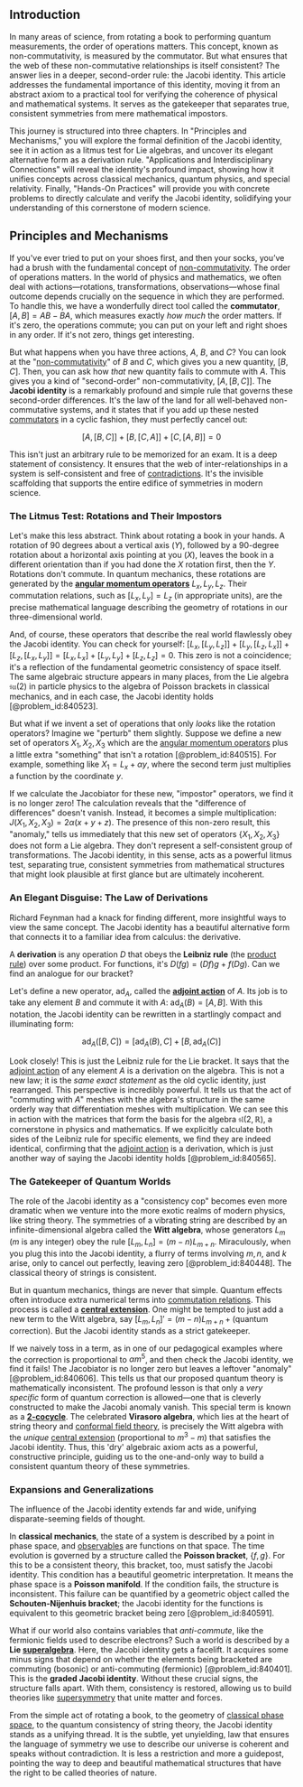 ## Introduction
In many areas of science, from rotating a book to performing quantum measurements, the order of operations matters. This concept, known as non-commutativity, is measured by the commutator. But what ensures that the web of these non-commutative relationships is itself consistent? The answer lies in a deeper, second-order rule: the Jacobi identity. This article addresses the fundamental importance of this identity, moving it from an abstract axiom to a practical tool for verifying the coherence of physical and mathematical systems. It serves as the gatekeeper that separates true, consistent symmetries from mere mathematical impostors.

This journey is structured into three chapters. In "Principles and Mechanisms," you will explore the formal definition of the Jacobi identity, see it in action as a litmus test for Lie algebras, and uncover its elegant alternative form as a derivation rule. "Applications and Interdisciplinary Connections" will reveal the identity's profound impact, showing how it unifies concepts across classical mechanics, quantum physics, and special relativity. Finally, "Hands-On Practices" will provide you with concrete problems to directly calculate and verify the Jacobi identity, solidifying your understanding of this cornerstone of modern science.

## Principles and Mechanisms

If you've ever tried to put on your shoes first, and then your socks, you’ve had a brush with the fundamental concept of [non-commutativity](@article_id:153051). The order of operations matters. In the world of physics and mathematics, we often deal with actions—rotations, transformations, observations—whose final outcome depends crucially on the sequence in which they are performed. To handle this, we have a wonderfully direct tool called the **commutator**, $[A, B] = AB - BA$, which measures exactly *how much* the order matters. If it's zero, the operations commute; you can put on your left and right shoes in any order. If it's not zero, things get interesting.

But what happens when you have three actions, $A$, $B$, and $C$? You can look at the "[non-commutativity](@article_id:153051)" of $B$ and $C$, which gives you a new quantity, $[B, C]$. Then, you can ask how *that* new quantity fails to commute with $A$. This gives you a kind of "second-order" non-commutativity, $[A, [B, C]]$. The **Jacobi identity** is a remarkably profound and simple rule that governs these second-order differences. It's the law of the land for all well-behaved non-commutative systems, and it states that if you add up these nested [commutators](@article_id:158384) in a cyclic fashion, they must perfectly cancel out:

$$
[A, [B, C]] + [B, [C, A]] + [C, [A, B]] = 0
$$

This isn't just an arbitrary rule to be memorized for an exam. It is a deep statement of consistency. It ensures that the web of inter-relationships in a system is self-consistent and free of [contradictions](@article_id:261659). It's the invisible scaffolding that supports the entire edifice of symmetries in modern science.

### The Litmus Test: Rotations and Their Impostors

Let's make this less abstract. Think about rotating a book in your hands. A rotation of 90 degrees about a vertical axis ($Y$), followed by a 90-degree rotation about a horizontal axis pointing at you ($X$), leaves the book in a different orientation than if you had done the $X$ rotation first, then the $Y$. Rotations don't commute. In quantum mechanics, these rotations are generated by the **[angular momentum operators](@article_id:152519)** $L_x, L_y, L_z$. Their commutation relations, such as $[L_x, L_y] = L_z$ (in appropriate units), are the precise mathematical language describing the geometry of rotations in our three-dimensional world.

And, of course, these operators that describe the real world flawlessly obey the Jacobi identity. You can check for yourself: $[L_x, [L_y, L_z]] + [L_y, [L_z, L_x]] + [L_z, [L_x, L_y]] = [L_x, L_x] + [L_y, L_y] + [L_z, L_z] = 0$. This zero is not a coincidence; it's a reflection of the fundamental geometric consistency of space itself. The same algebraic structure appears in many places, from the Lie algebra $\mathfrak{su}(2)$ in particle physics to the algebra of Poisson brackets in classical mechanics, and in each case, the Jacobi identity holds [@problem_id:840523].

But what if we invent a set of operations that only *looks* like the rotation operators? Imagine we "perturb" them slightly. Suppose we define a new set of operators $X_1, X_2, X_3$ which are the [angular momentum operators](@article_id:152519) plus a little extra "something" that isn't a rotation [@problem_id:840515]. For example, something like $X_1 = L_x + \alpha y$, where the second term just multiplies a function by the coordinate $y$.

If we calculate the Jacobiator for these new, "impostor" operators, we find it is no longer zero! The calculation reveals that the "difference of differences" doesn't vanish. Instead, it becomes a simple multiplication: $J(X_1, X_2, X_3) = 2\alpha(x+y+z)$. The presence of this non-zero result, this "anomaly," tells us immediately that this new set of operators $\{X_1, X_2, X_3\}$ does not form a Lie algebra. They don't represent a self-consistent group of transformations. The Jacobi identity, in this sense, acts as a powerful litmus test, separating true, consistent symmetries from mathematical structures that might look plausible at first glance but are ultimately incoherent.

### An Elegant Disguise: The Law of Derivations

Richard Feynman had a knack for finding different, more insightful ways to view the same concept. The Jacobi identity has a beautiful alternative form that connects it to a familiar idea from calculus: the derivative.

A **derivation** is any operation $D$ that obeys the **Leibniz rule** (the [product rule](@article_id:143930)) over some product. For functions, it's $D(fg) = (Df)g + f(Dg)$. Can we find an analogue for our bracket?

Let's define a new operator, $\text{ad}_A$, called the **[adjoint action](@article_id:141329)** of $A$. Its job is to take any element $B$ and commute it with $A$: $\text{ad}_A(B) = [A, B]$. With this notation, the Jacobi identity can be rewritten in a startlingly compact and illuminating form:

$$
\text{ad}_A([B, C]) = [\text{ad}_A(B), C] + [B, \text{ad}_A(C)]
$$

Look closely! This is just the Leibniz rule for the Lie bracket. It says that the [adjoint action](@article_id:141329) of any element $A$ is a derivation on the algebra. This is not a new law; it is the *same exact statement* as the old cyclic identity, just rearranged. This perspective is incredibly powerful. It tells us that the act of "commuting with $A$" meshes with the algebra's structure in the same orderly way that differentiation meshes with multiplication. We can see this in action with the matrices that form the basis for the algebra $\mathfrak{sl}(2, \mathbb{R})$, a cornerstone in physics and mathematics. If we explicitly calculate both sides of the Leibniz rule for specific elements, we find they are indeed identical, confirming that the [adjoint action](@article_id:141329) is a derivation, which is just another way of saying the Jacobi identity holds [@problem_id:840565].

### The Gatekeeper of Quantum Worlds

The role of the Jacobi identity as a "consistency cop" becomes even more dramatic when we venture into the more exotic realms of modern physics, like string theory. The symmetries of a vibrating string are described by an infinite-dimensional algebra called the **Witt algebra**, whose generators $L_m$ ($m$ is any integer) obey the rule $[L_m, L_n] = (m-n)L_{m+n}$. Miraculously, when you plug this into the Jacobi identity, a flurry of terms involving $m, n,$ and $k$ arise, only to cancel out perfectly, leaving zero [@problem_id:840448]. The classical theory of strings is consistent.

But in quantum mechanics, things are never that simple. Quantum effects often introduce extra numerical terms into [commutation relations](@article_id:136286). This process is called a **[central extension](@article_id:143210)**. One might be tempted to just add a new term to the Witt algebra, say $[L_m, L_n]' = (m-n)L_{m+n} + (\text{quantum correction})$. But the Jacobi identity stands as a strict gatekeeper.

If we naively toss in a term, as in one of our pedagogical examples where the correction is proportional to $\alpha m^5$, and then check the Jacobi identity, we find it fails! The Jacobiator is no longer zero but leaves a leftover "anomaly" [@problem_id:840606]. This tells us that our proposed quantum theory is mathematically inconsistent. The profound lesson is that only a *very specific* form of quantum correction is allowed—one that is cleverly constructed to make the Jacobi anomaly vanish. This special term is known as a **[2-cocycle](@article_id:146256)**. The celebrated **Virasoro algebra**, which lies at the heart of string theory and [conformal field theory](@article_id:144955), is precisely the Witt algebra with the *unique* [central extension](@article_id:143210) (proportional to $m^3 - m$) that satisfies the Jacobi identity. Thus, this 'dry' algebraic axiom acts as a powerful, constructive principle, guiding us to the one-and-only way to build a consistent quantum theory of these symmetries.

### Expansions and Generalizations

The influence of the Jacobi identity extends far and wide, unifying disparate-seeming fields of thought.

In **classical mechanics**, the state of a system is described by a point in phase space, and [observables](@article_id:266639) are functions on that space. The time evolution is governed by a structure called the **Poisson bracket**, $\{f, g\}$. For this to be a consistent theory, this bracket, too, must satisfy the Jacobi identity. This condition has a beautiful geometric interpretation. It means the phase space is a **Poisson manifold**. If the condition fails, the structure is inconsistent. This failure can be quantified by a geometric object called the **Schouten-Nijenhuis bracket**; the Jacobi identity for the functions is equivalent to this geometric bracket being zero [@problem_id:840591].

What if our world also contains variables that *anti-commute*, like the fermionic fields used to describe electrons? Such a world is described by a **Lie [superalgebra](@article_id:199445)**. Here, the Jacobi identity gets a facelift. It acquires some minus signs that depend on whether the elements being bracketed are commuting (bosonic) or anti-commuting (fermionic) [@problem_id:840401]. This is the **graded Jacobi identity**. Without these crucial signs, the structure falls apart. With them, consistency is restored, allowing us to build theories like [supersymmetry](@article_id:155283) that unite matter and forces.

From the simple act of rotating a book, to the geometry of [classical phase space](@article_id:195273), to the quantum consistency of string theory, the Jacobi identity stands as a unifying thread. It is the subtle, yet unyielding, law that ensures the language of symmetry we use to describe our universe is coherent and speaks without contradiction. It is less a restriction and more a guidepost, pointing the way to deep and beautiful mathematical structures that have the right to be called theories of nature.